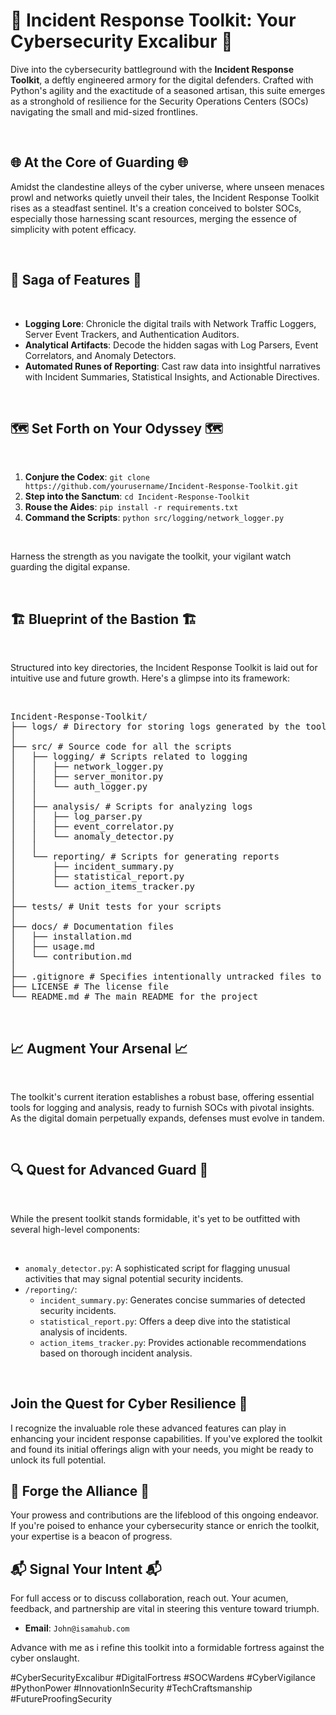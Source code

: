 # 🚨 Incident Response Toolkit: Your Cybersecurity Excalibur 🚨

Dive into the cybersecurity battleground with the **Incident Response Toolkit**, a deftly engineered armory for the digital defenders. Crafted with Python's agility and the exactitude of a seasoned artisan, this suite emerges as a stronghold of resilience for the Security Operations Centers (SOCs) navigating the small and mid-sized frontlines.

<br>

## 🌐 At the Core of Guarding 🌐
Amidst the clandestine alleys of the cyber universe, where unseen menaces prowl and networks quietly unveil their tales, the Incident Response Toolkit rises as a steadfast sentinel. It's a creation conceived to bolster SOCs, especially those harnessing scant resources, merging the essence of simplicity with potent efficacy.

<br>

## 📜 Saga of Features 📜

<br>

- **Logging Lore**: Chronicle the digital trails with Network Traffic Loggers, Server Event Trackers, and Authentication Auditors.
- **Analytical Artifacts**: Decode the hidden sagas with Log Parsers, Event Correlators, and Anomaly Detectors.
- **Automated Runes of Reporting**: Cast raw data into insightful narratives with Incident Summaries, Statistical Insights, and Actionable Directives.

<br>

## 🗺️ Set Forth on Your Odyssey 🗺️

<br>

1. **Conjure the Codex**: `git clone https://github.com/yourusername/Incident-Response-Toolkit.git`
2. **Step into the Sanctum**: `cd Incident-Response-Toolkit`
3. **Rouse the Aides**: `pip install -r requirements.txt`
4. **Command the Scripts**: `python src/logging/network_logger.py`

<br>

Harness the strength as you navigate the toolkit, your vigilant watch guarding the digital expanse.

<br>

## 🏗️ Blueprint of the Bastion 🏗️

<br>

Structured into key directories, the Incident Response Toolkit is laid out for intuitive use and future growth. Here's a glimpse into its framework:

<br>

<pre>
Incident-Response-Toolkit/
├── logs/ # Directory for storing logs generated by the toolkit
│
├── src/ # Source code for all the scripts
│   ├── logging/ # Scripts related to logging
│   │   ├── network_logger.py
│   │   ├── server_monitor.py
│   │   └── auth_logger.py
│   │
│   ├── analysis/ # Scripts for analyzing logs
│   │   ├── log_parser.py
│   │   ├── event_correlator.py
│   │   └── anomaly_detector.py
│   │
│   └── reporting/ # Scripts for generating reports
│       ├── incident_summary.py
│       ├── statistical_report.py
│       └── action_items_tracker.py
│
├── tests/ # Unit tests for your scripts
│
├── docs/ # Documentation files
│   ├── installation.md
│   ├── usage.md
│   └── contribution.md
│
├── .gitignore # Specifies intentionally untracked files to ignore
├── LICENSE # The license file
└── README.md # The main README for the project
</pre>

<br>

## 📈 Augment Your Arsenal 📈

<br>

The toolkit's current iteration establishes a robust base, offering essential tools for logging and analysis, ready to furnish SOCs with pivotal insights. As the digital domain perpetually expands, defenses must evolve in tandem.

<br>

## 🔍 Quest for Advanced Guard 🚀

<br>

While the present toolkit stands formidable, it's yet to be outfitted with several high-level components:

<br>

- `anomaly_detector.py`: A sophisticated script for flagging unusual activities that may signal potential security incidents.
- `/reporting/`:
  - `incident_summary.py`: Generates concise summaries of detected security incidents.
  - `statistical_report.py`: Offers a deep dive into the statistical analysis of incidents.
  - `action_items_tracker.py`: Provides actionable recommendations based on thorough incident analysis.

<br>

## Join the Quest for Cyber Resilience 🚀


I recognize the invaluable role these advanced features can play in enhancing your incident response capabilities. If you've explored the toolkit and found its initial offerings align with your needs, you might be ready to unlock its full potential.


## 🔗 Forge the Alliance 🔗


Your prowess and contributions are the lifeblood of this ongoing endeavor. If you're poised to enhance your cybersecurity stance or enrich the toolkit, your expertise is a beacon of progress.


## 📬 Signal Your Intent 📬


For full access or to discuss collaboration, reach out. Your acumen, feedback, and partnership are vital in steering this venture toward triumph.


- **Email**: `John@isamahub.com`


Advance with me as i refine this toolkit into a formidable fortress against the cyber onslaught.


#CyberSecurityExcalibur #DigitalFortress #SOCWardens #CyberVigilance #PythonPower #InnovationInSecurity #TechCraftsmanship #FutureProofingSecurity
